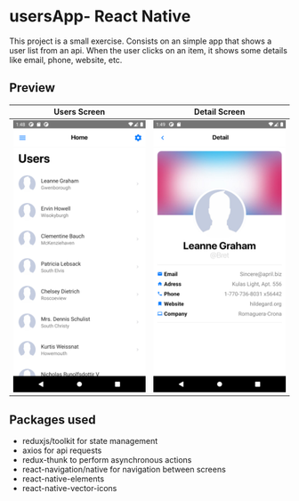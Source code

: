 # usersApp- React Native
This project is a small exercise. 
Consists on an simple app that shows a user list from an api. 
When the user clicks on an item, it shows some details like email, phone, website, etc.

## Preview ## 

| Users Screen| Detail Screen |
| ------------- | ------------- |
| <img src="https://raw.githubusercontent.com/jngumy/usersApp-rn/master/src/assets/screenshots/ss_2.png" width="500" />| <img src="https://raw.githubusercontent.com/jngumy/usersApp-rn/master/src/assets/screenshots/ss_1.png" width="500" />  |

## Packages used ##
- reduxjs/toolkit for state management
- axios for api requests
- redux-thunk to perform asynchronous actions
- react-navigation/native for navigation between screens
- react-native-elements
- react-native-vector-icons

